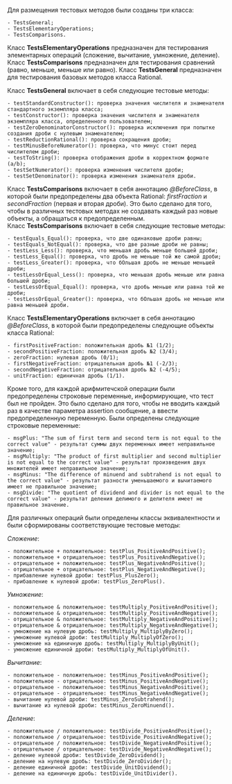 Для размещения тестовых методов были созданы три класса:

	- TestsGeneral;                                                                                                                                            
	- TestsElementaryOperations;
	- TestsComparisons.

Класс **TestsElementaryOperations** предназначен для тестирования элементарных операций (сложение, вычитание, умножение, деление).
Класс **TestsComparisons** предназначен для тестирования сравнений (равно, меньше, меньше или равно).
Класс **TestsGeneral** предназначен для тестирования базовых методов класса Rational.

Класс **TestsGeneral** включает в себя следующие тестовые методы:

	- testStandardConstructor(): проверка значения числителя и знаменателя стандартного экземпляра класса;
	- testConstructor(): проверка значения числителя и знаменателя экземпляра класса, определенного пользователем;
	- testZeroDenominatorConstructor(): проверка исключения при попытке создания дроби с нулевым знаменателем;
	- testReductionRational(): проверка сокращения дроби;
	- testMinusBeforeNumerator(): проверка, что минус стоит перед числителем дроби;
	- testToString(): проверка отображения дроби в корректном формате (a/b);
	- testSetNumerator(): проверка изменения числителя дроби;
	- testSetDenominator(): проверка изменения знаменателя дроби.

Класс **TestsComparisons** включает в себя аннотацию *@BeforeClass*, в которой были предопределены два объекта Rational: *firstFraction* и *secondFraction* (первая и вторая дроби). Это было сделано для того, чтобы в различных тестовых методах не создавать каждый раз новые объекты, а обращаться к предопределенным.  
Класс **TestsComparisons** включает в себя следующие тестовые методы:

	- testEquals_Equal(): проверка, что две одинаковые дроби равны;
	- testEquals_NotEqual(): проверка, что две разные дроби не равны;
	- testLess_Less(): проверка, что меньшая дробь меньше большей дроби;
	- testLess_Equal(): проверка, что дробь не меньше той же самой дроби;
	- testLess_Greater(): проверка, что бОльшая дробь не меньше меньшей дроби;
	- testLessOrEqual_Less(): проверка, что меньшая дробь меньше или равна большей дроби;
	- testLessOrEqual_Equal(): проверка, что дробь меньше или равна той же дроби;
	- testLessOrEqual_Greater(): проверка, что бОльшая дробь не меньше или равна меньшей дроби.

Класс **TestsElementaryOperations** включает в себя аннотацию *@BeforeClass*, в которой были предопределены следующие объекты класса Rational:

	- firstPositiveFraction: положительная дробь №1 (1/2);
	- secondPositiveFraction: положительная дробь №2 (3/4);
	- zeroFraction: нулевая дробь (0/1);
	- firstNegativeFraction: отрицательная дробь №1 (-2/3);
	- secondNegativeFraction: отрицательная дробь №2 (-4/5);
	- unitFraction: единичная дробь (1/1).
Кроме того, для каждой арифмитечской операции были предопределены строковые переменные, информирующие, что тест был не пройден. Это было сделано для того, чтобы не вводить каждый раз в качестве параметра assertion сообщение, а ввести предопределенную переменную.
Были определены следующие строковые переменные:

	- msgPlus: "The sum of first term and second term is not equal to the correct value" - результат суммы двух переменных имеет неправильное значение;
	- msgMultiply: "The product of first multiplier and second multiplier is not equal to the correct value" - результат произведения двух множителей имеет неправильное значение;
	- msgMinus: "The difference of minuend and subtrahend is not equal to the correct value" - результат разности уменьшаемого и вычитаемого имеет не правильное значение;
	- msgDivide: "The quotient of dividend and divider is not equal to the correct value" - результат деления делимого и делителя имеет не правильное значение.
Для различных операций были определены классы эквивалентности и были сформированы соответствующие тестовые методы:

*Сложение*:

	- положительное + положительное: testPlus_PositiveAndPositive();
	- положительное + отрицательное: testPlus_PositiveAndNegative();  
	- отрицательное + положительное: testPlus_NegativeAndPositive();
	- отрицательное + отрицательное: testPlus_NegativeAndNegative();
	- прибавление нулевой дроби: testPlus_PlusZero();
	- прибавление к нулевой дроби: testPlus_ZeroPlus().
*Умножение*:

	- положительное & положительное: testMultiply_PositiveAndPositive();
	- положительное & отрицательное: testMultiply_PositiveAndNegative();
	- отрицательное & положительное: testMultiply_NegativeAndPositive();
	- отрицательное & отрицательное: testMultiply_NegativeAndNegative();
	- умножение на нулевую дробь: testMultiply_MultiplyByZero();
	- умножение нулевой дроби: testMultiply_MultiplyOfZero();
	- умножение на единичную дробь: testMultiply_MultiplyByUnit();
	- умножение единичной дроби: testMultiply_MultiplyOfUnit().
*Вычитание*:

	- положительное - положительное: testMinus_PositiveAndPositive();
	- положительное - отрицательное: testMinus_PositiveAndNegative();
	- отрицательное - положительное: testMinus_NegativeAndPositive();
	- отрицательное - отрицательное: testMinus_NegativeAndNegative();
	- вычитание нулевой дроби: testMinus_ZeroSubtrahend();
	- вычитание из нулевой дроби: testMinus_ZeroMinuend().
*Деление*:

	- положительное / положительное: testDivide_PositiveAndPositive();
	- положительное / отрицательное: testDivide_PositiveAndNegative();
	- отрицательное / положительное: testDivide_NegativeAndPositive();
	- отрицательное / отрицательное: testDivide_NegativeAndNegative();
	- деление нулевой дроби: testDivide_ZeroDividend();
	- деление на нулевую дробь: testDivide_ZeroDivider();
	- деление единичной дроби: testDivide_UnitDividend();
	- деление на единичную дробь: testDivide_UnitDivider().






